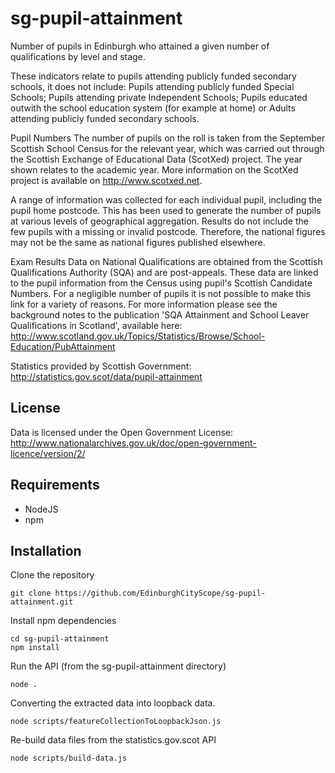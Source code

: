 # sg-pupil-attainment
Number of pupils in Edinburgh who attained a given number of qualifications by level and stage.

These indicators relate to pupils attending publicly funded secondary schools, it does not include: Pupils attending publicly funded Special Schools; Pupils attending private Independent Schools; Pupils educated outwith the school education system (for example at home) or Adults attending publicly funded secondary schools.

Pupil Numbers The number of pupils on the roll is taken from the September Scottish School Census for the relevant year, which was carried out through the Scottish Exchange of Educational Data (ScotXed) project. The year shown relates to the academic year. More information on the ScotXed project is available on http://www.scotxed.net.

A range of information was collected for each individual pupil, including the pupil home postcode. This has been used to generate the number of pupils at various levels of geographical aggregation. Results do not include the few pupils with a missing or invalid postcode. Therefore, the national figures may not be the same as national figures published elsewhere.

Exam Results Data on National Qualifications are obtained from the Scottish Qualifications Authority (SQA) and are post-appeals. These data are linked to the pupil information from the Census using pupil's Scottish Candidate Numbers. For a negligible number of pupils it is not possible to make this link for a variety of reasons. For more information please see the background notes to the publication 'SQA Attainment and School Leaver Qualifications in Scotland', available here: http://www.scotland.gov.uk/Topics/Statistics/Browse/School-Education/PubAttainment

Statistics provided by Scottish Government:  http://statistics.gov.scot/data/pupil-attainment

## License

Data is licensed under the Open Government License: http://www.nationalarchives.gov.uk/doc/open-government-licence/version/2/

## Requirements

- NodeJS
- npm

## Installation

Clone the repository

```
git clone https://github.com/EdinburghCityScope/sg-pupil-attainment.git
```

Install npm dependencies

```
cd sg-pupil-attainment
npm install
```

Run the API (from the sg-pupil-attainment directory)

```
node .
```

Converting the extracted data into loopback data.

```
node scripts/featureCollectionToLoopbackJson.js
```

Re-build data files from the statistics.gov.scot API

```
node scripts/build-data.js
```
